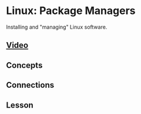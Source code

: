 # Linux: Package Managers
Installing and "managing" Linux software.

## [Video]()

## Concepts

## Connections

## Lesson

